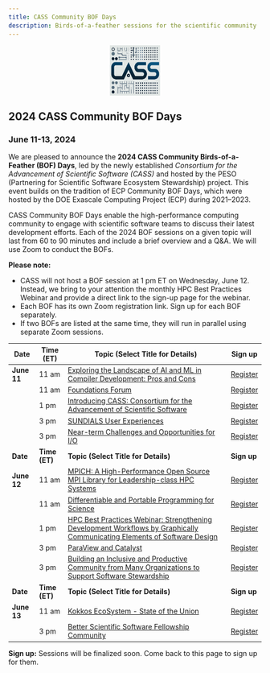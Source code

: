 ```yaml
---
title: CASS Community BOF Days
description: Birds-of-a-feather sessions for the scientific community
---
```


<div style="display: flex; justify-content: center;">
    <img src="CASS-Logo-V2.png" width="100" height="100">
</div>

## 2024 CASS Community BOF Days
### June 11-13, 2024

We are pleased to announce the **2024 CASS Community Birds-of-a-Feather (BOF) Days**, led by the newly established _Consortium for the Advancement of Scientific Software (CASS)_ and hosted by the PESO (Partnering for Scientific Software Ecosystem Stewardship) project.  This event builds on the tradition of ECP Community BOF Days, which were hosted by the DOE Exascale Computing Project (ECP) during 2021–2023. 

 CASS Community BOF Days enable the high-performance computing community to engage with scientific software teams to discuss their latest development efforts.  Each of the 2024 BOF sessions on a given topic will last from 60 to 90 minutes and include a brief overview and a Q&A. We will use Zoom to conduct the BOFs.

 **Please note:** 
 - CASS will not host a BOF session at 1 pm ET on Wednesday, June 12. Instead, we bring to your attention the monthly HPC Best Practices Webinar and provide a direct link to the sign-up page for the webinar.
 - Each BOF has its own Zoom registration link.  Sign up for each BOF separately. 
 - If two BOFs are listed at the same time, they will run in parallel using separate Zoom sessions.


|**Date**| **Time (ET)** | **Topic (Select Title for Details)** | **Sign up** |
|-----------|-----------|----------------------------------|---------|
|**June 11**| 11 am| [Exploring the Landscape of AI and ML in Compiler Development: Pros and Cons](bofs2024/compiler.md) | [Register](https://exascaleproject.zoomgov.com/meeting/register/vJIsceiorz4pGDWp31kH44OfMp5AnhRECZg) |
|           | 11 am| [Foundations Forum](bofs2024/foundations.md)| [Register]() |
|           |  1 pm| [Introducing CASS: Consortium for the Advancement of Scientific Software](bofs2024/cass.md)| [Register](https://exascaleproject.zoomgov.com/meeting/register/vJIsfuCorjojHfHRLSglgh7BMah90CkiFxk) |
|           |  3 pm| [SUNDIALS User Experiences](bofs2024/sundials.md)| [Register](https://exascaleproject.zoomgov.com/meeting/register/vJItf-6gqjMtEz05KI3oTNO7q6LGI3_ltdc) |
|           |  3 pm| [Near-term Challenges and Opportunities for I/O](bofs2024/io.md)| [Register](https://exascaleproject.zoomgov.com/meeting/register/vJItf-GprjIjHzEaP-5knCQNsx_1jbmMLI8) |
|**Date**   | **Time (ET)** | **Topic (Select Title for Details)**| **Sign up** |
|**June 12**| 11 am| [MPICH: A High-Performance Open Source MPI Library for Leadership-class HPC Systems](bofs2024/mpich.md) | [Register](https://exascaleproject.zoomgov.com/meeting/register/vJIscumhpjksGsV4ueXzyCksELxaaW2_BBc) |
|           | 11 am| [Differentiable and Portable Programming for Science](bofs2024/differentiable.md)| [Register]() |
|           |  1 pm| [HPC Best Practices Webinar: Strengthening Development Workflows by Graphically Communicating Elements of Software Design](https://ideas-productivity.org/events/hpcbp-084-communicatingdesign) | [Register](https://www.zoomgov.com/meeting/register/vJIsc-quqT8tHpd71RgLupEVRnTOHWSP5o0) |
|           |  3 pm| [ParaView and Catalyst](bofs2024/paraview.md)| [Register](https://exascaleproject.zoomgov.com/meeting/register/vJIsceihrz8qE3qjuM3V-7p3UjaFvHM2GKM) |
|           |  3 pm| [Building an Inclusive and Productive Community from Many Organizations to Support Software Stewardship](bofs2024/community.md)| [Register]() |
|**Date**| **Time (ET)**| **Topic (Select Title for Details)** | **Sign up** |
|**June 13**| 11 am| [Kokkos EcoSystem - State of the Union](bofs2024/kokkos.md) | [Register](https://exascaleproject.zoomgov.com/meeting/register/vJItdu2urTIiGGJgnxCDPRYRUVKcvTunEpQ) |
|           |  3 pm| [Better Scientific Software Fellowship Community](bofs2024/bsswf.md)| [Register](https://exascaleproject.zoomgov.com/meeting/register/vJItce6upjgiGT7sgQtCM2pOLKsQZwqMnhU) |

**Sign up:** Sessions will be finalized soon.  Come back to this page to sign up for them.
